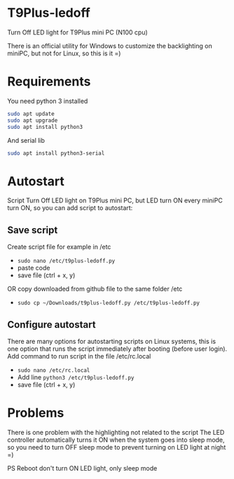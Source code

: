 # T9Plus-ledoff
Turn Off LED light for T9Plus mini PC (N100 cpu)

There is an official utility for Windows to customize the backlighting on miniPC, but not for Linux, so this is it =)

# Requirements
You need python 3 installed
```bash
sudo apt update
sudo apt upgrade
sudo apt install python3
```
And serial lib
```bash
sudo apt install python3-serial
```

# Autostart
Script Turn Off LED light on T9Plus mini PC, but LED turn ON every miniPC turn ON, so you can add script to autostart:
## Save script
Create script file for example in /etc
- `sudo nano /etc/t9plus-ledoff.py`
- paste code
- save file (ctrl + x, y)

OR copy downloaded from github file to the same folder /etc
- `sudo cp ~/Downloads/t9plus-ledoff.py /etc/t9plus-ledoff.py`

## Configure autostart
There are many options for autostarting scripts on Linux systems, this is one option that runs the script immediately after booting (before user login).
Add command to run script in the file /etc/rc.local
- `sudo nano /etc/rc.local`
- Add line `python3 /etc/t9plus-ledoff.py`
- save file (ctrl + x, y)

# Problems
There is one problem with the highlighting not related to the script
The LED controller automatically turns it ON when the system goes into sleep mode, so you need to turn OFF sleep mode to prevent turning on LED light at night =)

PS Reboot don't turn ON LED light, only sleep mode